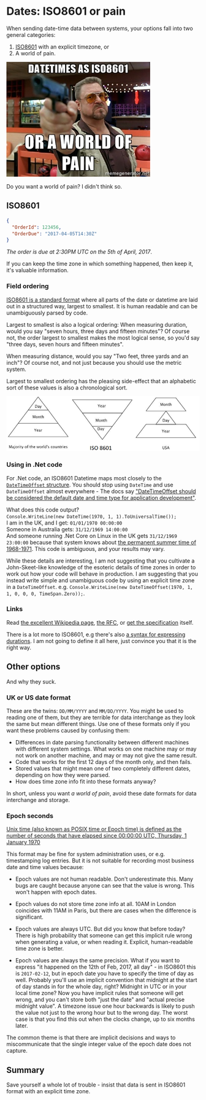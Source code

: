 # Dates: ISO8601 or pain

When sending date-time data between systems, your options fall into two general categories:
 
 1. [ISO8601](https://en.wikipedia.org/wiki/ISO_8601) with an explicit timezone, or 
 2. A world of pain.
 
![A world of pain](./images/iso8601_walter.jpg)

Do you want a world of pain? I didn't think so.
 
## ISO8601

```json
{
  "OrderId": 123456,
  "OrderDue": "2017-04-05T14:30Z"
}
```

*The order is due at 2:30PM UTC on the 5th of April, 2017*.

If you can keep the time zone in which something happened, then keep it, it's valuable information.

### Field ordering

[ISO8601 is a standard format](https://xkcd.com/1179/) where all parts of the date or datetime are laid out in a structured way, largest to smallest. It is human readable and can be unambiguously parsed by code.

Largest to smallest is also a logical ordering: When measuring duration, would you say "seven hours, three days and fifteen minutes"? Of course not, the order largest to smallest makes the most logical sense, so you'd say "three days, seven hours and fifteen minutes". 

When measuring distance, would you say "Two feet, three yards and an inch"? Of course not, and not just because you should use the metric system.

Largest to smallest ordering has the pleasing side-effect that an alphabetic sort of these values is also a chronological sort.

![Field ordering](./images/date_pyramids_3.png)


### Using in .Net code

For .Net code, an ISO8601 Datetime maps most closely to the [`DateTimeOffset` structure](https://msdn.microsoft.com/en-us/library/system.datetimeoffset.aspx). You should stop using `DateTime` and use `DateTimeOffset` almost everywhere - The docs say [ "DateTimeOffset should be considered the default date and time type for application development"](https://msdn.microsoft.com/en-us/library/bb384267.aspx).

What does this code output?  
`Console.WriteLine(new DateTime(1970, 1, 1).ToUniversalTime());`  
I am in the UK, and I get: `01/01/1970 00:00:00`  
Someone in Australia gets: `31/12/1969 14:00:00`  
And someone running .Net Core on Linux in the UK gets `31/12/1969 23:00:00` because that system knows about [the permanent summer time of 1968-1971](https://en.wikipedia.org/wiki/British_Summer_Time#Periods_of_deviation). This code is ambiguous, and your results may vary. 

While these details are interesting, I am not suggesting that you cultivate a John-Skeet-like knowledge of the esoteric details of time zones in order to work out how your code will behave in production. 
I am suggesting that you instead write simple and unambiguous code by using an explicit time zone in a `DateTimeOffset`. 
e.g. `Console.WriteLine(new DateTimeOffset(1970, 1, 1, 0, 0, 0, TimeSpan.Zero));`.

### Links 

Read [the excellent Wikipedia page](https://en.wikipedia.org/wiki/ISO_8601), [the RFC](https://tools.ietf.org/html/rfc3339), or [get the specification](http://www.iso.org/iso/home/standards/iso8601.htm) itself.

There is a lot more to ISO8601, e.g  there's also [a syntax for expressing durations](https://en.wikipedia.org/wiki/ISO_8601#Durations). I am not going to define it all here, just convince you that it is the right way.
 
## Other options 

And why they suck.

### UK or US date format

These are the twins: `DD/MM/YYYY` and `MM/DD/YYYY`. You might be used to reading one of them, but they are terrible for data interchange as they look the same but mean different things. Use one of these formats only if you want these problems caused by confusing them:

* Differences in date parsing functionality between different machines with different system settings. What works on one machine may or may not work on another machine, and may or may not give the same result.
* Code that works for the first 12 days of the month only, and then fails.
* Stored values that might mean one of two completely different dates, depending on how they were parsed.
* How does time zone info fit into these formats anyway?

In short, unless you want _a world of pain_, avoid these date formats for data interchange and storage.

### Epoch seconds

[Unix time (also known as POSIX time or Epoch time) is defined as the number of seconds that have elapsed since 00:00:00 UTC, Thursday, 1 January 1970](https://en.wikipedia.org/wiki/Unix_time)

This format may be fine for system administration uses, or e.g. timestamping log entries. But it is not suitable for recording most business date and time values because:

- Epoch values are not human readable. Don't underestimate this. Many bugs are caught because anyone can see that the value is wrong. This won't happen with epoch dates.

- Epoch values do not store time zone info at all. 10AM in London coincides with 11AM in Paris, but there are cases when the difference is significant. 

- Epoch values are always UTC. But did you know that before today? There is high probability that someone can get this implicit rule wrong when generating a value, or when reading it.  Explicit, human-readable time zone is better.


- Epoch values are always the same precision. What if you want to express "it happened on the 12th of Feb, 2017, all day" - in ISO8601 this is `2017-02-12`, but in epoch date you have to specify the time of day as well. Probably you'll use an implicit convention that midnight at the start of day stands in for the whole day, right? Midnight in UTC or in your local time zone?  Now you have implicit rules that someone will get wrong, and you can't store both "just the date" and "actual precise midnight value". A timezone issue one hour backwards is likely to push the value not just to the wrong hour but to the wrong day. The worst case is that you find this out when the clocks change, up to six months later.

The common theme is that there are implicit decisions and ways to miscommunicate that the single integer value of the epoch date does not capture. 

## Summary

Save yourself a whole lot of trouble - insist that data is sent in ISO8601 format with an explicit time zone.
